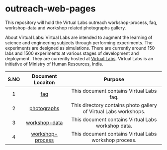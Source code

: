 # outreach-web-pages

  This repository will hold the Virtual Labs outreach
  workshop-process, faq, workshop-data and workshop related
  photographs gallery.

  About Virtual Labs: Virtual Labs are intended to augment
  the learning of science and engineering subjects through
  performing experiments. The experiments are designed as
  simulations. There are currently around 150 labs and
  1500 experiments at various stages of development and
  deployment. They are currently hosted at
  [Virtual Labs](https://www.vlab.co.in/). Virtual Labs is an
  initiative of Ministry of Human Resources, India.


| S.NO | Document Locaiton| Purpose  |
| :---: | :---: | :---: |
| 1 | [faq](https://github.com/virtual-labs/outreach-web-pages/blob/main/faq/virtual-labs-workshop-faq.org) |  This document contains Virtual Labs faq. |
| 2 | [photographs](https://github.com/virtual-labs/outreach-web-pages/tree/main/photographs) | This directory contains photo gallery of Virtual Labs workshops.  |
| 3 | [workshop-data](https://github.com/virtual-labs/outreach-web-pages-iiith/tree/main/workshop-data) | This document contains Virtual Labs workshop data. |
| 4 | [workshop-process](https://github.com/virtual-labs/outreach-web-pages/blob/main/workshop-process/workshop-process.org) | This document contains Virtual Labs workshop process.|


 
